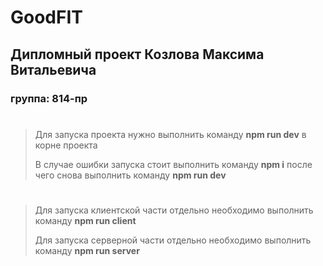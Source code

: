 # GoodFIT

## Дипломный проект Козлова Максима Витальевича

### группа: 814-пр

#

> Для запуска проекта нужно выполнить команду **npm run dev** в корне проекта
>
> В случае ошибки запуска стоит выполнить команду **npm i** после чего снова выполнить команду **npm run dev**

#

> Для запуска клиентской части отдельно необходимо выполнить команду **npm run client**
>
> Для запуска серверной части отдельно необходимо выполнить команду **npm run server**
